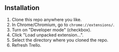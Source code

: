 ## Installation

1. Clone this repo anywhere you like.
1. In Chrome/Chromium, go to `chrome://extensions/`.
1. Turn on "Developer mode" (checkbox).
1. Click "Load unpacked extension...".
1. Select the directory where you cloned the repo.
1. Refresh Trello.
